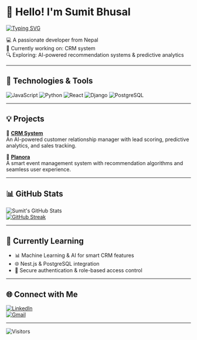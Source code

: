 # 👋 Hello! I'm Sumit Bhusal

[![Typing SVG](https://readme-typing-svg.demolab.com?font=Fira+Code&duration=3000&pause=1000&color=F75C7E&center=true&vCenter=true&width=435&lines=Hi+there!+I'm+Sumit+Bhusal;Full-stack+developer+from+Nepal;I+love+AI%2C+automation+%26+web+dev)](https://github.com/Sumit-Bhusal)

💻 A passionate developer from Nepal  
🌱 Currently working on: CRM system  
🔍 Exploring: AI-powered recommendation systems & predictive analytics  

---

## 🔧 Technologies & Tools
![JavaScript](https://img.shields.io/badge/-JavaScript-black?style=flat-square&logo=javascript)
![Python](https://img.shields.io/badge/-Python-black?style=flat-square&logo=python)
![React](https://img.shields.io/badge/-React-black?style=flat-square&logo=react)
![Django](https://img.shields.io/badge/-Django-black?style=flat-square&logo=django)
![PostgreSQL](https://img.shields.io/badge/-PostgreSQL-black?style=flat-square&logo=postgresql)

---

## 💡 Projects

🚀 [**CRM System**](https://github.com/Sumit-Bhusal/crm-system)  
An AI-powered customer relationship manager with lead scoring, predictive analytics, and sales tracking.

📅 [**Planora**](https://github.com/Sumit-Bhusal/planora)  
A smart event management system with recommendation algorithms and seamless user experience.

---

## 📊 GitHub Stats
![Sumit's GitHub Stats](https://github-readme-stats.vercel.app/api?username=Sumit-Bhusal&show_icons=true&theme=radical)  
[![GitHub Streak](https://streak-stats.demolab.com?user=Sumit-Bhusal&theme=radical)](https://git.io/streak-stats)

---


## 🧠 Currently Learning
- 📊 Machine Learning & AI for smart CRM features  
- 🌐 Nest.js & PostgreSQL integration  
- 🔐 Secure authentication & role-based access control

---

## 🌐 Connect with Me
[![LinkedIn](https://img.shields.io/badge/-LinkedIn-blue?style=flat-square&logo=linkedin)](https://www.linkedin.com/in/sumit-bhusal-247283259/)  
[![Gmail](https://img.shields.io/badge/-Gmail-red?style=flat-square&logo=gmail)](mailto:sumitbhusal29@gmail.com)

---

![Visitors](https://komarev.com/ghpvc/?username=Sumit-Bhusal&color=blue)
